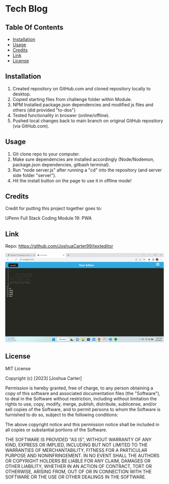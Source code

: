 # Tech Blog

## Table Of Contents
- [Installation](#installation)
- [Usage](#usage)
- [Credits](#credits)
- [Link](#link)
- [License](#license)

## Installation

1. Created repository on GitHub.com and cloned repository locally to desktop.
2. Copied starting files from challenge folder within Module.
3. NPM Installed package.json dependencies and modified js files and others (did provided "to-dos")
5. Tested functionality in broswer (online/offline).
6. Pushed local changes back to main branch on original GitHub repository (via GitHub.com).


## Usage

1. Git clone repo to your computer.
2. Make sure dependencies are installed accordingly (Node/Nodemon, package.json dependencies, gitbash terminal).
3. Run "node server.js" after running a "cd" into the repository (and server side folder "server").
4. Hit the install button on the page to use it in offline mode!


## Credits

Credit for putting this project together goes to:

UPenn Full Stack Coding Module 19: PWA

## Link

Repo: 
https://github.com/JoshuaCarter99/texteditor

![alt text](https://github.com/JoshuaCarter99/texteditor/blob/main/Screenshot%20(27).png)

## License

MIT License

Copyright (c) [2023] [Joshua Carter]

Permission is hereby granted, free of charge, to any person obtaining a copy
of this software and associated documentation files (the "Software"), to deal
in the Software without restriction, including without limitation the rights
to use, copy, modify, merge, publish, distribute, sublicense, and/or sell
copies of the Software, and to permit persons to whom the Software is
furnished to do so, subject to the following conditions:

The above copyright notice and this permission notice shall be included in all
copies or substantial portions of the Software.

THE SOFTWARE IS PROVIDED "AS IS", WITHOUT WARRANTY OF ANY KIND, EXPRESS OR
IMPLIED, INCLUDING BUT NOT LIMITED TO THE WARRANTIES OF MERCHANTABILITY,
FITNESS FOR A PARTICULAR PURPOSE AND NONINFRINGEMENT. IN NO EVENT SHALL THE
AUTHORS OR COPYRIGHT HOLDERS BE LIABLE FOR ANY CLAIM, DAMAGES OR OTHER
LIABILITY, WHETHER IN AN ACTION OF CONTRACT, TORT OR OTHERWISE, ARISING FROM,
OUT OF OR IN CONNECTION WITH THE SOFTWARE OR THE USE OR OTHER DEALINGS IN THE
SOFTWARE.
